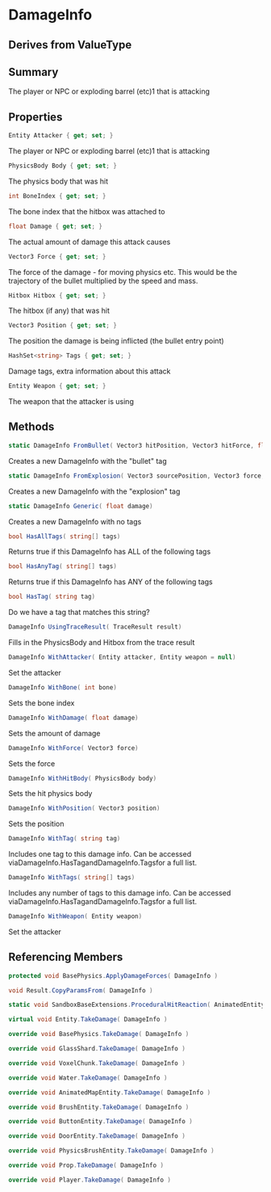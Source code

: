 # DamageInfo

## Derives from ValueType

## Summary

The player or NPC or exploding barrel (etc)1 that is attacking
## Properties

```c#
Entity Attacker { get; set; } 
```
The player or NPC or exploding barrel (etc)1 that is attacking
```c#
PhysicsBody Body { get; set; } 
```
The physics body that was hit
```c#
int BoneIndex { get; set; } 
```
The bone index that the hitbox was attached to
```c#
float Damage { get; set; } 
```
The actual amount of damage this attack causes
```c#
Vector3 Force { get; set; } 
```
The force of the damage - for moving physics etc. This would be the trajectory
of the bullet multiplied by the speed and mass.
```c#
Hitbox Hitbox { get; set; } 
```
The hitbox (if any) that was hit
```c#
Vector3 Position { get; set; } 
```
The position the damage is being inflicted (the bullet entry point)
```c#
HashSet<string> Tags { get; set; } 
```
Damage tags, extra information about this attack
```c#
Entity Weapon { get; set; } 
```
The weapon that the attacker is using
## Methods

```c#
static DamageInfo FromBullet( Vector3 hitPosition, Vector3 hitForce, float damage) 
```
Creates a new DamageInfo with the "bullet" tag
```c#
static DamageInfo FromExplosion( Vector3 sourcePosition, Vector3 force, float damage) 
```
Creates a new DamageInfo with the "explosion" tag
```c#
static DamageInfo Generic( float damage) 
```
Creates a new DamageInfo with no tags
```c#
bool HasAllTags( string[] tags) 
```
Returns true if this DamageInfo has ALL of the following tags
```c#
bool HasAnyTag( string[] tags) 
```
Returns true if this DamageInfo has ANY of the following tags
```c#
bool HasTag( string tag) 
```
Do we have a tag that matches this string?
```c#
DamageInfo UsingTraceResult( TraceResult result) 
```
Fills in the PhysicsBody and Hitbox from the trace result
```c#
DamageInfo WithAttacker( Entity attacker, Entity weapon = null) 
```
Set the attacker
```c#
DamageInfo WithBone( int bone) 
```
Sets the bone index
```c#
DamageInfo WithDamage( float damage) 
```
Sets the amount of damage
```c#
DamageInfo WithForce( Vector3 force) 
```
Sets the force
```c#
DamageInfo WithHitBody( PhysicsBody body) 
```
Sets the hit physics body
```c#
DamageInfo WithPosition( Vector3 position) 
```
Sets the position
```c#
DamageInfo WithTag( string tag) 
```
Includes one tag to this damage info.
Can be accessed viaDamageInfo.HasTagandDamageInfo.Tagsfor a full list.
```c#
DamageInfo WithTags( string[] tags) 
```
Includes any number of tags to this damage info.
Can be accessed viaDamageInfo.HasTagandDamageInfo.Tagsfor a full list.
```c#
DamageInfo WithWeapon( Entity weapon) 
```
Set the attacker
## Referencing Members

```c#
protected void BasePhysics.ApplyDamageForces( DamageInfo ) 
```
```c#
void Result.CopyParamsFrom( DamageInfo ) 
```
```c#
static void SandboxBaseExtensions.ProceduralHitReaction( AnimatedEntity, DamageInfo, float ) 
```
```c#
virtual void Entity.TakeDamage( DamageInfo ) 
```
```c#
override void BasePhysics.TakeDamage( DamageInfo ) 
```
```c#
override void GlassShard.TakeDamage( DamageInfo ) 
```
```c#
override void VoxelChunk.TakeDamage( DamageInfo ) 
```
```c#
override void Water.TakeDamage( DamageInfo ) 
```
```c#
override void AnimatedMapEntity.TakeDamage( DamageInfo ) 
```
```c#
override void BrushEntity.TakeDamage( DamageInfo ) 
```
```c#
override void ButtonEntity.TakeDamage( DamageInfo ) 
```
```c#
override void DoorEntity.TakeDamage( DamageInfo ) 
```
```c#
override void PhysicsBrushEntity.TakeDamage( DamageInfo ) 
```
```c#
override void Prop.TakeDamage( DamageInfo ) 
```
```c#
override void Player.TakeDamage( DamageInfo ) 
```
